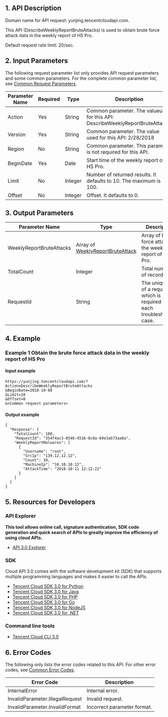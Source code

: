 ## 1. API Description

Domain name for API request: yunjing.tencentcloudapi.com.

This API (DescribeWeeklyReportBruteAttacks) is used to obtain brute force attack data in the weekly report of HS Pro.

Default request rate limit: 20/sec.

## 2. Input Parameters

The following request parameter list only provides API request parameters and some common parameters. For the complete common parameter list, see [Common Request Parameters](/document/api/296/19828).

| Parameter Name | Required | Type | Description |
|---------|---------|---------|---------|
| Action | Yes | String | Common parameter. The value​used for this API: DescribeWeeklyReportBruteAttacks. |
| Version | Yes | String | Common parameter. The value used for this API: 2/28/2018 |
| Region | No | String | Common parameter. This parameter is not required for this API. |
| BeginDate | Yes | Date | Start time of the weekly report of HS Pro. |
| Limit | No | Integer | Number of returned results. It defaults to 10. The maximum is 100. |
| Offset | No | Integer | Offset. It defaults to 0. |

## 3. Output Parameters

| Parameter Name | Type | Description |
|---------|---------|---------|
| WeeklyReportBruteAttacks | Array of [WeeklyReportBruteAttack](/document/api/296/19867#WeeklyReportBruteAttack) | Array of brute force attacks in the weekly report of HS Pro. |
| TotalCount | Integer | Total number of records. |
| RequestId | String | The unique ID of a request, which is required for each troubleshooting case. |

## 4. Example

### Example 1 Obtain the brute force attack data in the weekly report of HS Pro

#### Input example

```
https://yunjing.tencentcloudapi.com/?Action=DescribeWeeklyReportBruteAttacks
&BeginDate=2018-10-08
&Limit=10
&Offset=0
&<Common request parameters>
```

#### Output example

```
{
  "Response": {
    "TotalCount": 100,
    "RequestId": "354f4ac3-8546-4516-8c8a-69e3ab73aa8a",
    "WeeklyReportMalwares": [
      {
        "Username": "root",
        "SrcIp": "139.12.12.12",
        "Count": 10,
        "MachineIp": "10.10.10.12",
        "AttackTime": "2018-10-11 12:12:22"
      }
    ]
  }
}
```


## 5. Resources for Developers

### API Explorer

**This tool allows online call, signature authentication, SDK code generation and quick search of APIs to greatly improve the efficiency of using cloud APIs.**

* [API 3.0 Explorer](https://console.cloud.tencent.com/api/explorer?Product=yunjing&Version=2018-02-28&Action=DescribeWeeklyReportBruteAttacks)

### SDK

Cloud API 3.0 comes with the software development kit (SDK) that supports multiple programming languages and makes it easier to call the APIs.

* [Tencent Cloud SDK 3.0 for Python](https://github.com/TencentCloud/tencentcloud-sdk-python)
* [Tencent Cloud SDK 3.0 for Java](https://github.com/TencentCloud/tencentcloud-sdk-java)
* [Tencent Cloud SDK 3.0 for PHP](https://github.com/TencentCloud/tencentcloud-sdk-php)
* [Tencent Cloud SDK 3.0 for Go](https://github.com/TencentCloud/tencentcloud-sdk-go)
* [Tencent Cloud SDK 3.0 for NodeJS](https://github.com/TencentCloud/tencentcloud-sdk-nodejs)
* [Tencent Cloud SDK 3.0 for .NET](https://github.com/TencentCloud/tencentcloud-sdk-dotnet)

### Command line tools

* [Tencent Cloud CLI 3.0](https://cloud.tencent.com/document/product/440/6176)

## 6. Error Codes

The following only lists the error codes related to this API. For other error codes, see [Common Error Codes](/document/api/296/19830#.E5.85.AC.E5.85.B1.E9.94.99.E8.AF.AF.E7.A0.81).

| Error Code | Description |
|---------|---------|
| InternalError | Internal error. |
| InvalidParameter.IllegalRequest | Invalid request. |
| InvalidParameter.InvalidFormat | Incorrect parameter format. |


